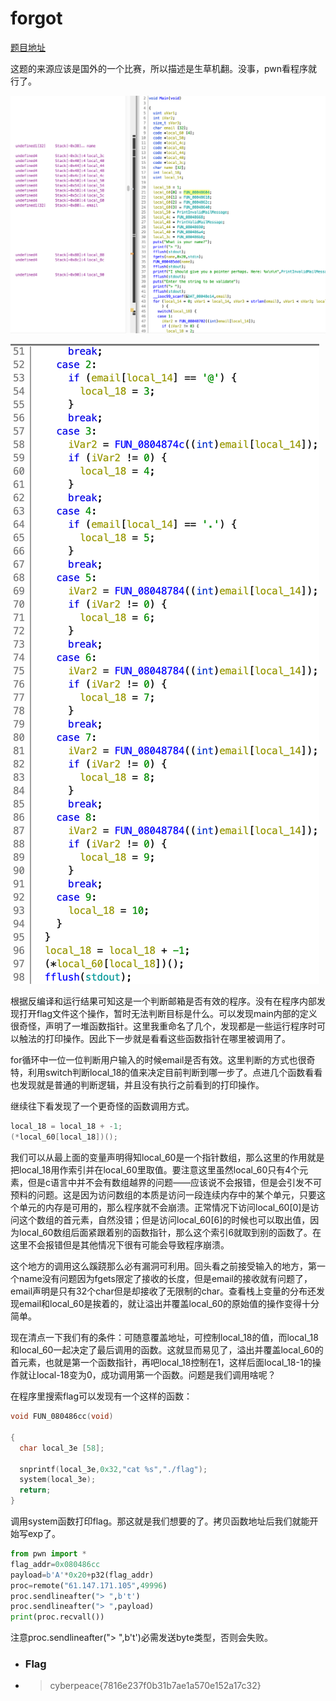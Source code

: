 # forgot

[题目地址](https://adworld.xctf.org.cn/challenges/details?hash=acb5e17b-369a-4679-90bb-64cb9e15cd47_2)

这题的来源应该是国外的一个比赛，所以描述是生草机翻。没事，pwn看程序就行了。

![main](../../images/main1.png)

![main](../../images/main1.1.png)

根据反编译和运行结果可知这是一个判断邮箱是否有效的程序。没有在程序内部发现打开flag文件这个操作，暂时无法判断目标是什么。可以发现main内部的定义很奇怪，声明了一堆函数指针。这里我重命名了几个，发现都是一些运行程序时可以触法的打印操作。因此下一步就是看看这些函数指针在哪里被调用了。

for循环中一位一位判断用户输入的时候email是否有效。这里判断的方式也很奇特，利用switch判断local_18的值来决定目前判断到哪一步了。点进几个函数看看也发现就是普通的判断逻辑，并且没有执行之前看到的打印操作。

继续往下看发现了一个更奇怪的函数调用方式。

```c  
local_18 = local_18 + -1;
(*local_60[local_18])();
```

我们可以从最上面的变量声明得知local_60是一个指针数组，那么这里的作用就是把local_18用作索引并在local_60里取值。要注意这里虽然local_60只有4个元素，但是c语言中并不会有数组越界的问题——应该说不会报错，但是会引发不可预料的问题。这是因为访问数组的本质是访问一段连续内存中的某个单元，只要这个单元的内存是可用的，那么程序就不会崩溃。正常情况下访问local_60\[0]是访问这个数组的首元素，自然没错；但是访问local_60\[6]的时候也可以取出值，因为local_60数组后面紧跟着别的函数指针，那么这个索引6就取到别的函数了。在这里不会报错但是其他情况下很有可能会导致程序崩溃。

这个地方的调用这么蹊跷那么必有漏洞可利用。回头看之前接受输入的地方，第一个name没有问题因为fgets限定了接收的长度，但是email的接收就有问题了，email声明是只有32个char但是却接收了无限制的char。查看栈上变量的分布还发现email和local_60是挨着的，就让溢出并覆盖local_60的原始值的操作变得十分简单。

现在清点一下我们有的条件：可随意覆盖地址，可控制local_18的值，而local_18和local_60一起决定了最后调用的函数。这就显而易见了，溢出并覆盖local_60的首元素，也就是第一个函数指针，再吧local_18控制在1，这样后面local_18-1的操作就让local-18变为0，成功调用第一个函数。问题是我们调用啥呢？

在程序里搜索flag可以发现有一个这样的函数：

```c
void FUN_080486cc(void)

{
  char local_3e [58];
  
  snprintf(local_3e,0x32,"cat %s","./flag");
  system(local_3e);
  return;
}
```

调用system函数打印flag。那这就是我们想要的了。拷贝函数地址后我们就能开始写exp了。

```python
from pwn import *
flag_addr=0x080486cc
payload=b'A'*0x20+p32(flag_addr)
proc=remote("61.147.171.105",49996)
proc.sendlineafter("> ",b't')
proc.sendlineafter("> ",payload)
print(proc.recvall())
```

注意proc.sendlineafter("> ",b't')必需发送byte类型，否则会失败。

- ### Flag
- > cyberpeace{7816e237f0b31b7ae1a570e152a17c32}